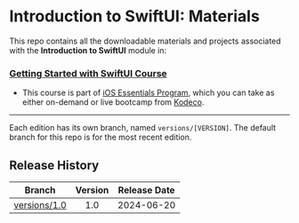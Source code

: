 # Introduction to SwiftUI: Materials

This repo contains all the downloadable materials and projects associated with the **Introduction to SwiftUI** module in:

### [Getting Started with SwiftUI Course](https://www.kodeco.com/library)

- This course is part of [iOS Essentials Program](https://www.kodeco.com/ios/programs/ios-essentials), which you can take as either on-demand or live bootcamp from [Kodeco](https://www.kodeco.com).


---

Each edition has its own branch, named `versions/[VERSION]`. The default branch for this repo is for the most recent edition.

## Release History

| Branch                                                                                  | Version | Release Date |
| --------------------------------------------------------------------------------------- |:-------:|:------------:|
| [versions/1.0](https://github.com/kodecocodes/m3-suii-materials/tree/versions/1.0) | 1.0     | 2024-06-20  |

